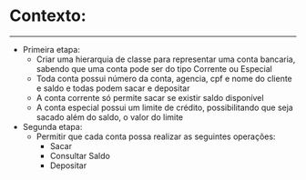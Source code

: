 # Contexto:  
------------  
- Primeira etapa:  
    - Criar uma hierarquia de classe para representar uma conta bancaria, sabendo
    que uma conta pode ser do tipo Corrente ou Especial  
    - Toda conta possui número da conta, agencia, cpf e nome do cliente e saldo e
    todas podem sacar e depositar  
    - A conta corrente só permite sacar se existir saldo disponível  
    - A conta especial possui um limite de crédito, possibilitando que seja sacado
    além do saldo, o valor do limite  
- Segunda etapa:  
    - Permitir que cada conta possa realizar as seguintes operações:  
        - Sacar  
        - Consultar Saldo  
        - Depositar 
